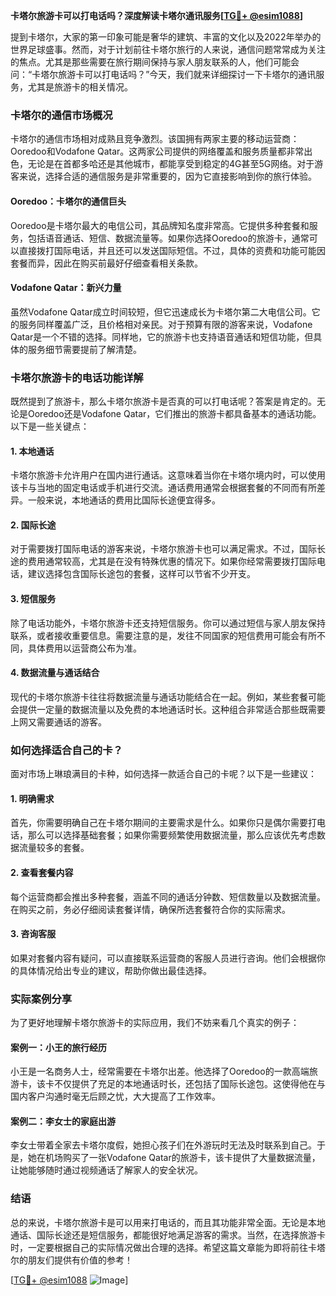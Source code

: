 **卡塔尔旅游卡可以打电话吗？深度解读卡塔尔通讯服务[[TG💪+ @esim1088](https://t.me/s/esim1088)]**

提到卡塔尔，大家的第一印象可能是奢华的建筑、丰富的文化以及2022年举办的世界足球盛事。然而，对于计划前往卡塔尔旅行的人来说，通信问题常常成为关注的焦点。尤其是那些需要在旅行期间保持与家人朋友联系的人，他们可能会问：“卡塔尔旅游卡可以打电话吗？”今天，我们就来详细探讨一下卡塔尔的通讯服务，尤其是旅游卡的相关情况。

### 卡塔尔的通信市场概况

卡塔尔的通信市场相对成熟且竞争激烈。该国拥有两家主要的移动运营商：Ooredoo和Vodafone Qatar。这两家公司提供的网络覆盖和服务质量都非常出色，无论是在首都多哈还是其他城市，都能享受到稳定的4G甚至5G网络。对于游客来说，选择合适的通信服务是非常重要的，因为它直接影响到你的旅行体验。

#### Ooredoo：卡塔尔的通信巨头

Ooredoo是卡塔尔最大的电信公司，其品牌知名度非常高。它提供多种套餐和服务，包括语音通话、短信、数据流量等。如果你选择Ooredoo的旅游卡，通常可以直接拨打国际电话，并且还可以发送国际短信。不过，具体的资费和功能可能因套餐而异，因此在购买前最好仔细查看相关条款。

#### Vodafone Qatar：新兴力量

虽然Vodafone Qatar成立时间较短，但它迅速成长为卡塔尔第二大电信公司。它的服务同样覆盖广泛，且价格相对亲民。对于预算有限的游客来说，Vodafone Qatar是一个不错的选择。同样地，它的旅游卡也支持语音通话和短信功能，但具体的服务细节需要提前了解清楚。

### 卡塔尔旅游卡的电话功能详解

既然提到了旅游卡，那么卡塔尔旅游卡是否真的可以打电话呢？答案是肯定的。无论是Ooredoo还是Vodafone Qatar，它们推出的旅游卡都具备基本的通话功能。以下是一些关键点：

#### 1. 本地通话
卡塔尔旅游卡允许用户在国内进行通话。这意味着当你在卡塔尔境内时，可以使用该卡与当地的固定电话或手机进行交流。通话费用通常会根据套餐的不同而有所差异。一般来说，本地通话的费用比国际长途便宜得多。

#### 2. 国际长途
对于需要拨打国际电话的游客来说，卡塔尔旅游卡也可以满足需求。不过，国际长途的费用通常较高，尤其是在没有特殊优惠的情况下。如果你经常需要拨打国际电话，建议选择包含国际长途包的套餐，这样可以节省不少开支。

#### 3. 短信服务
除了电话功能外，卡塔尔旅游卡还支持短信服务。你可以通过短信与家人朋友保持联系，或者接收重要信息。需要注意的是，发往不同国家的短信费用可能会有所不同，具体费用以运营商公布为准。

#### 4. 数据流量与通话结合
现代的卡塔尔旅游卡往往将数据流量与通话功能结合在一起。例如，某些套餐可能会提供一定量的数据流量以及免费的本地通话时长。这种组合非常适合那些既需要上网又需要通话的游客。

### 如何选择适合自己的卡？

面对市场上琳琅满目的卡种，如何选择一款适合自己的卡呢？以下是一些建议：

#### 1. 明确需求
首先，你需要明确自己在卡塔尔期间的主要需求是什么。如果你只是偶尔需要打电话，那么可以选择基础套餐；如果你需要频繁使用数据流量，那么应该优先考虑数据流量较多的套餐。

#### 2. 查看套餐内容
每个运营商都会推出多种套餐，涵盖不同的通话分钟数、短信数量以及数据流量。在购买之前，务必仔细阅读套餐详情，确保所选套餐符合你的实际需求。

#### 3. 咨询客服
如果对套餐内容有疑问，可以直接联系运营商的客服人员进行咨询。他们会根据你的具体情况给出专业的建议，帮助你做出最佳选择。

### 实际案例分享

为了更好地理解卡塔尔旅游卡的实际应用，我们不妨来看几个真实的例子：

#### 案例一：小王的旅行经历
小王是一名商务人士，经常需要在卡塔尔出差。他选择了Ooredoo的一款高端旅游卡，该卡不仅提供了充足的本地通话时长，还包括了国际长途包。这使得他在与国内客户沟通时毫无后顾之忧，大大提高了工作效率。

#### 案例二：李女士的家庭出游
李女士带着全家去卡塔尔度假，她担心孩子们在外游玩时无法及时联系到自己。于是，她在机场购买了一张Vodafone Qatar的旅游卡，该卡提供了大量数据流量，让她能够随时通过视频通话了解家人的安全状况。

### 结语

总的来说，卡塔尔旅游卡是可以用来打电话的，而且其功能非常全面。无论是本地通话、国际长途还是短信服务，都能很好地满足游客的需求。当然，在选择旅游卡时，一定要根据自己的实际情况做出合理的选择。希望这篇文章能为即将前往卡塔尔的朋友们提供有价值的参考！

[[TG💪+ @esim1088](https://t.me/s/esim1088) ![Image](https://i.postimg.cc/4NQfJmqS/Snipaste-2025-05-13-00-14-12.png)]